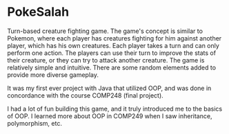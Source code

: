 # PokeSalah

Turn-based creature fighting game. The game's concept is similar to Pokemon, where each player has creatures fighting for him against another player, which has his own creatures. Each player takes a turn and can only perform one action. The players can use their turn to improve the stats of their creature, or they can try to attack another creature. The game is relatively simple and intuitive. There are some random elements added to provide more diverse gameplay. 

It was my first ever project with Java that utilized OOP, and was done in concordance with the course COMP248 (final project).

I had a lot of fun building this game, and it truly introduced me to the basics of OOP. I learned more about OOP in COMP249 when I saw inheritance, polymorphism, etc.


